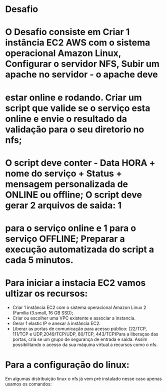 # Desafio
# O Desafio consiste em Criar 1 instância EC2 AWS com o sistema operacional Amazon Linux, Configurar o servidor NFS, Subir um apache no servidor - o apache deve
# estar online e rodando. Criar um script que valide se o serviço esta online e envie o resultado da validação para o seu diretorio no nfs;
# O script deve conter - Data HORA + nome do serviço + Status + mensagem personalizada de ONLINE ou offline; O script deve gerar 2 arquivos de saida: 1
# para o serviço online e 1 para o serviço OFFLINE; Preparar a execução automatizada do script a cada 5 minutos.


# Para iniciar a instacia EC2 vamos ultizar os recursos:
- Criar 1 instância EC2 com o sistema operacional Amazon Linux 2 (Família t3.small, 16 GB SSD);
- Criar ou escolher uma VPC existente e associar a instancia.
- Gerar 1 elastic IP e anexar à instância EC2.
- Liberar as portas de comunicação para acesso público: (22/TCP, 111/TCP e UDP,2049/TCP/UDP, 80/TCP, 443/TCP)Para a liberaçao das portas, cria se um grupo de segurança de entrada e saida. Assim possibilitando o acesso da sua máquina virtual a recursos como o nfs.


 # Para a configuração do linux:
 Em algumas distribuição linux o nfs já vem pré instalado nesse caso apenas usamos os comandos:
  
 
